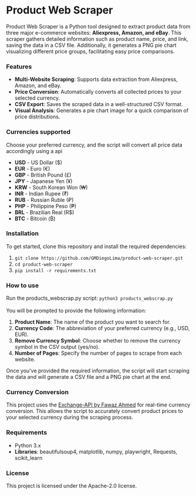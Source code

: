 # Product Web Scraper
Product Web Scraper is a Python tool designed to extract product data from three major e-commerce websites: **Aliexpress, Amazon, and eBay**. This scraper gathers detailed information such as product name, price, and link, saving the data in a CSV file. Additionally, it generates a PNG pie chart visualizing different price groups, facilitating easy price comparisons.

### Features
- **Multi-Website Scraping**: Supports data extraction from Aliexpress, Amazon, and eBay.
- **Price Conversion**: Automatically converts all collected prices to your selected currency.
- **CSV Export**: Saves the scraped data in a well-structured CSV format.
- **Visual Analysis**: Generates a pie chart image for a quick comparison of price distributions.

### Currencies supported
Choose your preferred currency, and the script will convert all price data accordingly using a api
- **USD** - US Dollar ($)
- **EUR** - Euro (€)
- **GBP** - British Pound (£)
- **JPY** - Japanese Yen (¥)
- **KRW** - South Korean Won (₩)
- **INR** - Indian Rupee (₹)
- **RUB** - Russian Ruble (₽)
- **PHP** - Philippine Peso (₱)
- **BRL** - Brazilian Real (R$)
- **BTC** - Bitcoin (₿)

### Installation
To get started, clone this repository and install the required dependencies:
1. `git clone https://github.com/GMDiegoLima/product-web-scraper.git`<br>
2. `cd product-web-scraper`<br>
3. `pip install -r requirements.txt`

### How to use
Run the products_webscrap.py script:
`python3 products_webscrap.py`<br><br>
You will be prompted to provide the following information:
1. **Product Name**: The name of the product you want to search for.
2. **Currency Code**: The abbreviation of your preferred currency (e.g., USD, EUR).
3. **Remove Currency Symbol**: Choose whether to remove the currency symbol in the CSV output (yes/no).
4. **Number of Pages**: Specify the number of pages to scrape from each website.

Once you've provided the required information, the script will start scraping the data and will generate a CSV file and a PNG pie chart at the end.

### Currency Conversion
This project uses the [Exchange-API by Fawaz Ahmed](https://github.com/fawazahmed0/exchange-api) for real-time currency conversion. This allows the script to accurately convert product prices to your selected currency during the scraping process.

### Requirements
- Python 3.x<br>
- **Libraries**: beautifulsoup4, matplotlib, numpy, playwright, Requests, scikit_learn

### License
This project is licensed under the Apache-2.0 license.
